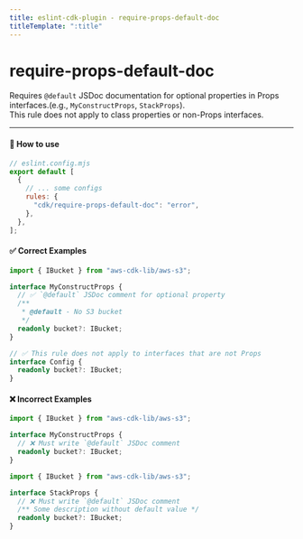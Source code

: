 ```yaml
---
title: eslint-cdk-plugin - require-props-default-doc
titleTemplate: ":title"
---
```


# require-props-default-doc

Requires `@default` JSDoc documentation for optional properties in Props interfaces.(e.g., `MyConstructProps`, `StackProps`).  
This rule does not apply to class properties or non-Props interfaces.

---

#### 🔧 How to use

```js
// eslint.config.mjs
export default [
  {
    // ... some configs
    rules: {
      "cdk/require-props-default-doc": "error",
    },
  },
];
```

#### ✅ Correct Examples

```ts
import { IBucket } from "aws-cdk-lib/aws-s3";

interface MyConstructProps {
  // ✅ `@default` JSDoc comment for optional property
  /**
   * @default - No S3 bucket
   */
  readonly bucket?: IBucket;
}

// ✅ This rule does not apply to interfaces that are not Props
interface Config {
  readonly bucket?: IBucket;
}
```

#### ❌ Incorrect Examples

```ts
import { IBucket } from "aws-cdk-lib/aws-s3";

interface MyConstructProps {
  // ❌ Must write `@default` JSDoc comment
  readonly bucket?: IBucket;
}
```

```ts
import { IBucket } from "aws-cdk-lib/aws-s3";

interface StackProps {
  // ❌ Must write `@default` JSDoc comment
  /** Some description without default value */
  readonly bucket?: IBucket;
}
```
